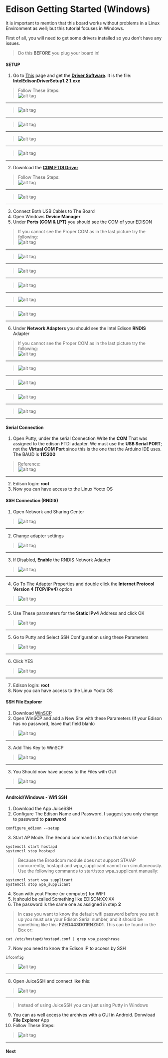 # Edison Getting Started (Windows)
It is important to mention that this board works without problems in a Linux Environment as well; but this tutorial focuses in Windows.  

First of all, you will need to get some drivers installed so you don't have any issues. 
> Do this **BEFORE** you plug your board in!

#### SETUP
1. Go to [This](https://software.intel.com/en-us/iot/hardware/edison/downloads) page and get the **[Driver Software](http://downloadmirror.intel.com/24909/eng/IntelEdisonDriverSetup1.2.1.exe)**. It is the file: **IntelEdisonDriverSetup1.2.1.exe**
> Follow These Steps: <br/>
> ![alt tag](Diagrams/1.PNG) <br/>
----------
> ![alt tag](Diagrams/2.PNG) <br/>
----------
> ![alt tag](Diagrams/3.PNG) <br/>
----------
> ![alt tag](Diagrams/4.PNG) <br/>
----------
> ![alt tag](Diagrams/5.PNG) <br/>
----------

2. Download the **[CDM FTDI Driver](http://www.ftdichip.com/Drivers/CDM/CDM%20v2.10.00%20WHQL%20Certified.exe)** 
> Follow These Steps: <br/>
> ![alt tag](Diagrams/6.PNG) <br/>
----------
> ![alt tag](Diagrams/7.PNG) <br/>
----------

3. Connect Both USB Cables to The Board
4. Open Windows **Device Manager**
5. Under **Ports (COM & LPT)** you should see the COM of your EDISON
> If you cannot see the Proper COM as in the last picture try the following: <br/>
> ![alt tag](Diagrams/8.PNG) <br/>
----------
> ![alt tag](Diagrams/9.PNG) <br/>
----------
> ![alt tag](Diagrams/10.PNG) <br/>
----------
> ![alt tag](Diagrams/11.PNG) <br/>
----------
> ![alt tag](Diagrams/12.PNG) <br/>
----------
> ![alt tag](Diagrams/13.PNG) <br/>
----------

6. Under **Network Adapters** you should see the Intel Edison **RNDIS** Adapter
> If you cannot see the Proper COM as in the last picture try the following: <br/>
> ![alt tag](Diagrams/14.PNG) <br/>
----------
> ![alt tag](Diagrams/15.PNG) <br/>
----------
> ![alt tag](Diagrams/16.PNG) <br/>
----------
> ![alt tag](Diagrams/17.PNG) <br/>
----------
> ![alt tag](Diagrams/18.PNG) <br/>
----------

#### Serial Connection
1. Open Putty, under the serial Connection Write the **COM** That was assigned to the edison FTDI adapter. We must use the **USB Serial PORT**; not the **Virtual COM Port** since this is the one that the Arduino IDE uses. The BAUD is **115200** 
>Reference: <br/>
> ![alt tag](Diagrams/19.PNG) <br/>
----------

2. Edison login: **root** 
3. Now you can have access to the Linux Yocto OS

#### SSH Connection (RNDIS)
1. Open Network and Sharing Center<br/>
> ![alt tag](Diagrams/20.PNG) <br/>
----------

2. Change adapter settings<br/>
> ![alt tag](Diagrams/21.PNG) <br/>
----------

3. If Disabled, **Enable** the RNDIS Network Adapter<br/>
> ![alt tag](Diagrams/22.PNG) <br/>
----------

4. Go To The Adapter Properties and double click the **Internet Protocol Version 4 (TCP/IPv4)** option<br/>
> ![alt tag](Diagrams/23.PNG) <br/>
----------

5.  Use These parameters for the **Static IPv4** Address and click OK<br/>
> ![alt tag](Diagrams/24.PNG) <br/>
----------

5.  Go to Putty and Select SSH Configuration using these Parameters<br/>
> ![alt tag](Diagrams/25.PNG) <br/>
----------

6.  Click YES<br/>
> ![alt tag](Diagrams/26.PNG) <br/>
----------

7. Edison login: **root** 
8. Now you can have access to the Linux Yocto OS

#### SSH File Explorer
1. Download [WinSCP](https://winscp.net/eng/download.php)
2. Open WinSCP and add a New Site with these Parameters (If your Edison has no password, leave that field blank)<br/>
> ![alt tag](Diagrams/27.PNG) <br/>
----------

3. Add This Key to WinSCP<br/>
> ![alt tag](Diagrams/28.PNG) <br/>
----------

3. You Should now have access to the Files with GUI<br/>
> ![alt tag](Diagrams/29.PNG) <br/>
----------

#### Android/Windows - Wifi SSH 
1. Download the App JuiceSSH
2. Configure The Edison Name and Password. I suggest you only change to password to **password**
```
configure_edison --setup
```

3. Start AP Mode. The Second command is to stop that service
```
systemctl start hostapd
systemctl stop hostapd
```

> Because the Broadcom module does not support STA/AP concurrently, hostapd and wpa_supplicant
cannot run simultaneously. Use the following commands to start/stop wpa_supplicant manually: 
```
systemctl start wpa_supplicant
systemctl stop wpa_supplicant
```

4. Scan with yout Phone (or computer) for WIFI
5. It should be called Something like EDISON:XX:XX
6. The password is the same one as assigned in step **2**

> In case you want to know the default wifi password before you set it up you must use your Edison Serial number, and it should be something like this: **FZED443D01RNZ501**. This can be found in the Box or:
```
cat /etc/hostapd/hostapd.conf | grep wpa_passphrase
```

7. Now you need to know the Edison IP to access by SSH
```
ifconfig
```

> ![alt tag](Diagrams/30.PNG) <br/>
----------

8. Open JuiceSSH and connect like this:

> ![alt tag](Diagrams/31.PNG) <br/>
----------
> Instead of using JuiceSSH you can just using Putty in Windows

9. You can as well access the archives with a GUI in Android. Donwload **File Explorer** App
10. Follow These Steps:<br/>
> ![alt tag](Diagrams/32.PNG) <br/>
----------

#### Next 
